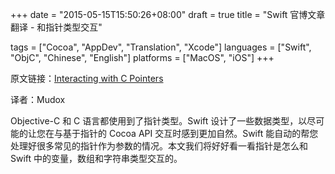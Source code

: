 +++
date = "2015-05-15T15:50:26+08:00"
draft = true
title = "Swift 官博文章翻译 - 和指针类型交互"

tags      = ["Cocoa", "AppDev", "Translation", "Xcode"]
languages = ["Swift", "ObjC", "Chinese", "English"]
platforms = ["MacOS", "iOS"]
+++

原文链接：[Interacting with C Pointers](https://developer.apple.com/swift/blog/?id=6)

译者：Mudox

Objective-C 和 C 语言都使用到了指针类型。Swift 设计了一些数据类型，以尽可能的让您在与基于指针的 Cocoa API 交互时感到更加自然。Swift 能自动的帮您处理好很多常见的指针作为参数的情况。本文我们将好好看一看指针是怎么和 Swift 中的变量，数组和字符串类型交互的。
<!--more-->

